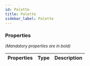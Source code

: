 ```yaml
---
id: Palette
title: Palette
sidebar_label: Palette
---
```




### Properties

<font size="2"><i>(Mandatory properties are in bold)</i></font>

| Properties | Type | Description |
| --------- | ---- | ----------- |
